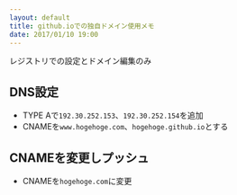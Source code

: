 ```yaml
---
layout: default
title: github.ioでの独自ドメイン使用メモ
date: 2017/01/10 19:00
---
```


レジストリでの設定とドメイン編集のみ

## DNS設定

- TYPE Aで`192.30.252.153`、`192.30.252.154`を追加
- CNAMEを`www.hogehoge.com`、`hogehoge.github.io`とする


## CNAMEを変更しプッシュ

- CNAMEを`hogehoge.com`に変更